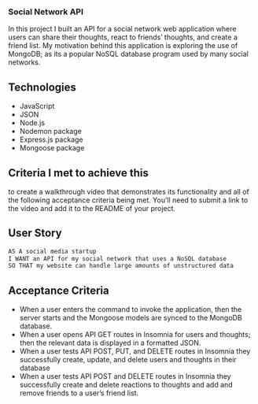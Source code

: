 ### Social Network API

In this project I built an API for a social network web application where users can share their thoughts, react to friends’ thoughts, and create a friend list. My motivation behind this application is exploring the use of MongoDB; as its a popular NoSQL database program used by many social networks. 

## Technologies

* JavaScript
* JSON
* Node.js
* Nodemon package
* Express.js package
* Mongoose package

## Criteria I met to achieve this

to create a walkthrough video that demonstrates its functionality and all of the following acceptance criteria being met. You’ll need to submit a link to the video and add it to the README of your project.

## User Story

```md
AS A social media startup
I WANT an API for my social network that uses a NoSQL database
SO THAT my website can handle large amounts of unstructured data
```

## Acceptance Criteria

- When a user enters the command to invoke the application, then the server starts and the Mongoose models are synced to the MongoDB database.
- When a user opens API GET routes in Insomnia for users and thoughts; then the relevant data is displayed in a formatted JSON.
- When a user tests API POST, PUT, and DELETE routes in Insomnia they successfully  create, update, and delete users and thoughts in their database
- When a user tests API POST and DELETE routes in Insomnia they successfully create and delete reactions to thoughts and add and remove friends to a user’s friend list.


